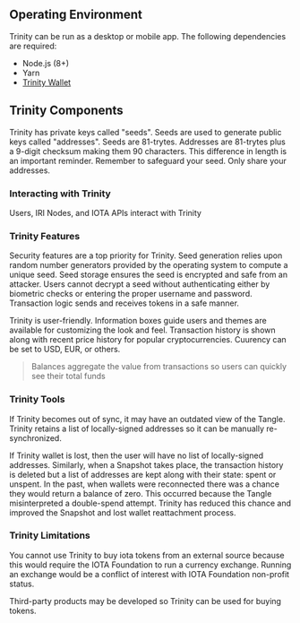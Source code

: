 ## Operating Environment

Trinity can be run as a desktop or mobile app.  The following dependencies are required:

- Node.js (8+)
- Yarn
- [Trinity Wallet](https://github.com/iotaledger/trinity-wallet.git)

## Trinity Components

Trinity has private keys called "seeds".  Seeds are used to generate public keys called "addresses".  Seeds are 81-trytes.  Addresses are 81-trytes plus a 9-digit checksum making them 90 characters.  This difference in length is an important reminder.  Remember to safeguard your seed.  Only share your addresses.


### Interacting with Trinity

Users, IRI Nodes, and IOTA APIs interact with Trinity


### Trinity Features

Security features are a top priority for Trinity.  Seed generation relies upon random number generators provided by the operating system to compute a unique seed.  Seed storage ensures the seed is encrypted and safe from an attacker.  Users cannot decrypt a seed without authenticating either by biometric checks or entering the proper username and password.  Transaction logic sends and receives tokens in a safe manner.

Trinity is user-friendly.  Information boxes guide users and themes are available for customizing the look and feel.  Transaction history is shown along with recent price history for popular cryptocurrencies.  Cuurency can be set to USD, EUR, or others.

> Balances aggregate the value from transactions so users can quickly see their total funds


### Trinity Tools

If Trinity becomes out of sync, it may have an outdated view of the Tangle.  Trinity retains a list of locally-signed addresses so it can be manually re-synchronized.

If Trinity wallet is lost, then the user will have no list of locally-signed addresses.  Similarly, when a Snapshot takes place, the transaction history is deleted but a list of addresses are kept along with their state: spent or unspent.  In the past, when wallets were reconnected there was a chance they would return a balance of zero.  This occurred because the Tangle misinterpreted a double-spend attempt.  Trinity has reduced this chance and improved the Snapshot and lost wallet reattachment process.


### Trinity Limitations

You cannot use Trinity to buy iota tokens from an external source because this would require the IOTA Foundation to run a currency exchange.  Running an exchange would be a conflict of interest with IOTA Foundation non-profit status.
 
Third-party products may be developed so Trinity can be used for buying tokens.

